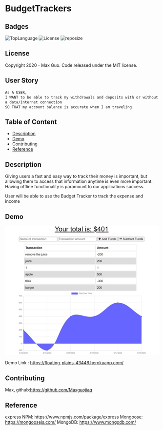 # BudgetTrackers

## Badges

![TopLanguage](https://img.shields.io/github/languages/top/Maxguojiaqi/BudgetTrackers)
![License](https://img.shields.io/github/license/Maxguojiaqi/BudgetTrackers)
![reposize](https://img.shields.io/github/repo-size/Maxguojiaqi/BudgetTrackers)

## License

Copyright 2020 - Max Guo. Code released under the MIT license.

## User Story
```
As A USER, 
I WANT to be able to track my withdrawals and deposits with or without a data/internet connection
SO THAT my account balance is accurate when I am traveling
```
## Table of Content

* [Description](#Description)
* [Demo](#Demo)
* [Contributing](#Contributing)
* [Reference](#Reference)


## Description

Giving users a fast and easy way to track their money is important, but allowing them to access that information anytime is even more important. 
Having offline functionality is paramount to our applications success.

User will be able to use the Budget Tracker to track the expense and income


## Demo
![appDemo1](./demo/demo.JPG)

Demo Link : https://floating-plains-43446.herokuapp.com/

## Contributing

Max, github:https://github.com/Maxguojiaq

## Reference
express NPM: https://www.npmjs.com/package/express
Mongoose: https://mongoosejs.com/
MongoDB: https://www.mongodb.com/
